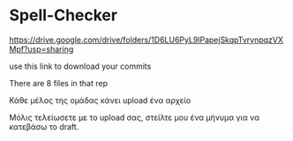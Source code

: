 # Spell-Checker
https://drive.google.com/drive/folders/1D6LU6PyL9lPapejSkqpTvrynpqzVXMpf?usp=sharing

use this link to download your commits

There are 8 files in that rep

Κάθε μέλος της ομάδας κάνει upload ένα αρχείο

Μόλις τελείωσετε με το upload σας, στείλτε μου ένα μήνυμα για να κατεβάσω το draft.
